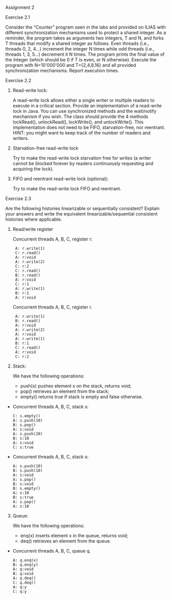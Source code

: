 Assignment 2

Exercise 2.1

Consider the “Counter” program seen in the labs and provided on ILIAS with different
synchronization mechanisms used to protect a shared integer. As a reminder, the program
takes as arguments two integers, T and N, and forks T threads that modify a shared integer
as follows. Even threads (i.e., threads 0, 2, 4...) increment the integer N times while odd
threads (i.e., threads 1, 3, 5...) decrement it N times. The program prints the final value of
the integer (which should be 0 if T is even, or N otherwise).
Execute the program with N=10'000'000 and T={2,4,8,16} and all provided synchronization
mechanisms. Report execution times.


Exercise 2.2
1. Read-write lock:

    A read-write lock allows either a single writer or multiple readers to execute in a critical
    section. Provide an implementation of a read-write lock in Java. You can use synchronized
    methods and the wait/notify mechanism if you wish. The class should provide the 4
    methods lockRead(), unlockRead(), lockWrite(), and unlockWrite(). This
    implementation does not need to be FIFO, starvation-free, nor reentrant.
    HINT: you might want to keep track of the number of readers and writers.
2. Starvation-free read-write lock

   Try to make the read-write lock starvation free for writes (a writer cannot be blocked
   forever by readers continuously requesting and acquiring the lock).

3. FIFO and reentrant read-write lock (optional):

   Try to make the read-write lock FIFO and reentrant.
   
Exercise 2.3

   Are the following histories linearizable or sequentially consistent? Explain your answers and
   write the equivalent linearizable/sequential consistent histories where applicable.

1. Read/write register

    Concurrent threads A, B, C, register r:
    
        A: r.write(1)
        C: r.read()
        A: r:void
        A: r.write(2)
        C: r:2
        C: r.read()
        B: r.read()
        A: r:void
        C: r:1
        A: r.write(1)
        B: r:1
        A: r:void

    Concurrent threads A, B, C, register r.

        A: r.write(1)
        B: r.read()
        A: r:void
        A: r.write(2)
        A: r:void
        A: r.write(1)
        B: r:1
        C: r.read()
        A: r:void
        C: r:2

2. Stack:
   
    We have the following operations:
   - push(x) pushes element x on the stack, returns void;
   - pop() retrieves an element from the stack;
   - empty() returns true if stack is empty and false otherwise.
- Concurrent threads A, B, C, stack s:

      C: s.empty()
      A: s.push(10)
      B: s.pop()
      A: s:void
      A: s.push(20)
      B: s:10
      A: s:void
      C: s:true

- Concurrent threads A, B, C, stack s:

      A: s.push(10)
      B: s.push(10)
      A: s:void
      A: s.pop()
      B: s:void
      B: s.empty()
      A: s:10
      B: s:true
      A: s.pop()
      A: s:10

3. Queue:

   We have the following operations:

   - enq(x) inserts element x in the queue, returns void;
   - deq() retrieves an element from the queue.
- Concurrent threads A, B, C, queue q.

      A: q.enq(x)
      B: q.enq(y)
      A: q:void
      B: q:void
      A: q.deq()
      C: q.deq()
      A: q:y
      C: q:y